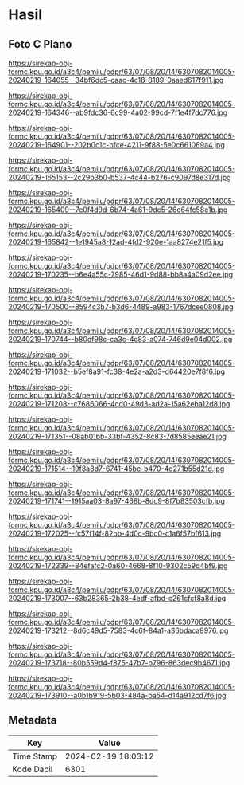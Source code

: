 # Hasil

## Foto C Plano

https://sirekap-obj-formc.kpu.go.id/a3c4/pemilu/pdpr/63/07/08/20/14/6307082014005-20240219-164055--34bf6dc5-caac-4c18-8189-0aaed617f911.jpg

https://sirekap-obj-formc.kpu.go.id/a3c4/pemilu/pdpr/63/07/08/20/14/6307082014005-20240219-164346--ab9fdc36-6c99-4a02-99cd-7f1e4f7dc776.jpg

https://sirekap-obj-formc.kpu.go.id/a3c4/pemilu/pdpr/63/07/08/20/14/6307082014005-20240219-164901--202b0c1c-bfce-4211-9f88-5e0c661069a4.jpg

https://sirekap-obj-formc.kpu.go.id/a3c4/pemilu/pdpr/63/07/08/20/14/6307082014005-20240219-165153--2c29b3b0-b537-4c44-b276-c9097d8e317d.jpg

https://sirekap-obj-formc.kpu.go.id/a3c4/pemilu/pdpr/63/07/08/20/14/6307082014005-20240219-165409--7e0f4d9d-6b74-4a61-9de5-26e64fc58e1b.jpg

https://sirekap-obj-formc.kpu.go.id/a3c4/pemilu/pdpr/63/07/08/20/14/6307082014005-20240219-165842--1e1945a8-12ad-4fd2-920e-1aa8274e21f5.jpg

https://sirekap-obj-formc.kpu.go.id/a3c4/pemilu/pdpr/63/07/08/20/14/6307082014005-20240219-170235--b6e4a55c-7985-46d1-9d88-bb8a4a09d2ee.jpg

https://sirekap-obj-formc.kpu.go.id/a3c4/pemilu/pdpr/63/07/08/20/14/6307082014005-20240219-170500--8594c3b7-b3d6-4489-a983-1767dcee0808.jpg

https://sirekap-obj-formc.kpu.go.id/a3c4/pemilu/pdpr/63/07/08/20/14/6307082014005-20240219-170744--b80df98c-ca3c-4c83-a074-746d9e04d002.jpg

https://sirekap-obj-formc.kpu.go.id/a3c4/pemilu/pdpr/63/07/08/20/14/6307082014005-20240219-171032--b5ef8a91-fc38-4e2a-a2d3-d64420e7f8f6.jpg

https://sirekap-obj-formc.kpu.go.id/a3c4/pemilu/pdpr/63/07/08/20/14/6307082014005-20240219-171208--c7686066-4cd0-49d3-ad2a-15a62eba12d8.jpg

https://sirekap-obj-formc.kpu.go.id/a3c4/pemilu/pdpr/63/07/08/20/14/6307082014005-20240219-171351--08ab01bb-33bf-4352-8c83-7d8585eeae21.jpg

https://sirekap-obj-formc.kpu.go.id/a3c4/pemilu/pdpr/63/07/08/20/14/6307082014005-20240219-171514--19f8a8d7-6741-45be-b470-4d271b55d21d.jpg

https://sirekap-obj-formc.kpu.go.id/a3c4/pemilu/pdpr/63/07/08/20/14/6307082014005-20240219-171741--1915aa03-8a97-468b-8dc9-8f7b83503cfb.jpg

https://sirekap-obj-formc.kpu.go.id/a3c4/pemilu/pdpr/63/07/08/20/14/6307082014005-20240219-172025--fc57f14f-82bb-4d0c-9bc0-c1a6f57bf613.jpg

https://sirekap-obj-formc.kpu.go.id/a3c4/pemilu/pdpr/63/07/08/20/14/6307082014005-20240219-172339--84efafc2-0a60-4668-8f10-9302c59d4bf9.jpg

https://sirekap-obj-formc.kpu.go.id/a3c4/pemilu/pdpr/63/07/08/20/14/6307082014005-20240219-173007--63b28365-2b38-4edf-afbd-c261cfcf8a8d.jpg

https://sirekap-obj-formc.kpu.go.id/a3c4/pemilu/pdpr/63/07/08/20/14/6307082014005-20240219-173212--8d6c49d5-7583-4c6f-84a1-a36bdaca9976.jpg

https://sirekap-obj-formc.kpu.go.id/a3c4/pemilu/pdpr/63/07/08/20/14/6307082014005-20240219-173718--80b559d4-f875-47b7-b796-863dec9b4671.jpg

https://sirekap-obj-formc.kpu.go.id/a3c4/pemilu/pdpr/63/07/08/20/14/6307082014005-20240219-173910--a0b1b919-5b03-484a-ba54-d14a912cd7f6.jpg


## Metadata

| Key        | Value               |
| ---------- | ------------------- |
| Time Stamp | 2024-02-19 18:03:12 |
| Kode Dapil | 6301                |



